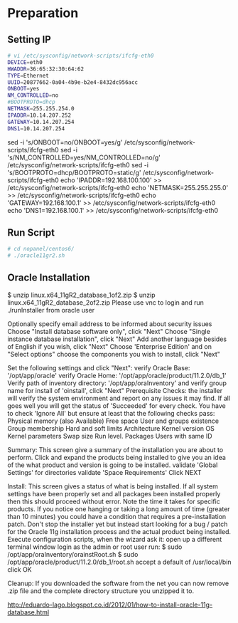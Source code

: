 # Preparation
## Setting IP
```sh
# vi /etc/sysconfig/network-scripts/ifcfg-eth0
DEVICE=eth0
HWADDR=36:65:32:30:64:62
TYPE=Ethernet
UUID=20877662-0a04-4b9e-b2e4-8432dc956acc
ONBOOT=yes
NM_CONTROLLED=no
#BOOTPROTO=dhcp
NETMASK=255.255.254.0
IPADDR=10.14.207.252
GATEWAY=10.14.207.254
DNS1=10.14.207.254
```
sed -i 's/ONBOOT=no/ONBOOT=yes/g' /etc/sysconfig/network-scripts/ifcfg-eth0
sed -i 's/NM_CONTROLLED=yes/NM_CONTROLLED=no/g' /etc/sysconfig/network-scripts/ifcfg-eth0
sed -i 's/BOOTPROTO=dhcp/BOOTPROTO=static/g' /etc/sysconfig/network-scripts/ifcfg-eth0
echo 'IPADDR=192.168.100.100' >> /etc/sysconfig/network-scripts/ifcfg-eth0
echo 'NETMASK=255.255.255.0' >> /etc/sysconfig/network-scripts/ifcfg-eth0
echo 'GATEWAY=192.168.100.1' >> /etc/sysconfig/network-scripts/ifcfg-eth0
echo 'DNS1=192.168.100.1' >> /etc/sysconfig/network-scripts/ifcfg-eth0

## Run Script

```sh
# cd nopanel/centos6/
# ./oracle11gr2.sh
```
## Oracle Installation
$ unzip linux.x64_11gR2_database_1of2.zip
$ unzip linux.x64_11gR2_database_2of2.zip
Please use vnc to login and run ./runInstaller from oracle user

Optionally specify email address to be informed about security issues
Choose "Install database software only", click "Next"
Choose "Single instance database installation", click "Next"
Add another language besides of English if you wish, click "Next"
Choose 'Enterprise Edition' and on "Select options" choose the components you wish to install, click "Next"

Set the following settings and click "Next":
verify Oracle Base: '/opt/app/oracle'
verify Oracle Home: '/opt/app/oracle/product/11.2.0/db_1'
Verify path of inventory directory: '/opt/app/oraInventory'  and 
verify group name for install of 'oinstall', click "Next" 
Prerequisite Checks:  the installer will verify the system environment and report on any issues it may find. If all goes well you will get the status of 'Succeeded' for every check. You have to check 'Ignore All' but ensure at least that the following checks pass: 
Physical memory (also Available)
Free space
User and groups existence
Group membership
Hard and soft limits
Architecture
Kernel version
OS Kernel parameters
Swap size
Run level.
Packages
Users with same ID

Summary: This screen give a summary of the installation you are about to perform. Click and expand the products being installed to give you an idea of the what product and version is going to be installed.
validate 'Global Settings' for directories
validate 'Space Requirements'
Click NEXT

Install: This screen gives a status of what is being installed. If all system settings have been properly set and all packages been installed properly then this should proceed without error. 
Note the time it takes for specific products. If you notice one hanging or taking a long amount of time (greater than 10 minutes) you could have a condition that requires a pre-installation patch. Don't stop the installer yet but instead start looking for a bug / patch for the Oracle 11g installation process and the actual product being installed.
Execute configuration scripts, when the wizard ask it:
open up a different terminal window
login as the admin or root user
run:
$ sudo /opt/app/oraInventory/orainstRoot.sh
$ sudo /opt/app/oracle/product/11.2.0/db_1/root.sh
accept a default of /usr/local/bin
click OK

Cleanup: If you downloaded the software from the net you can now remove .zip file and the complete directory structure you unzipped it to.


http://eduardo-lago.blogspot.co.id/2012/01/how-to-install-oracle-11g-database.html